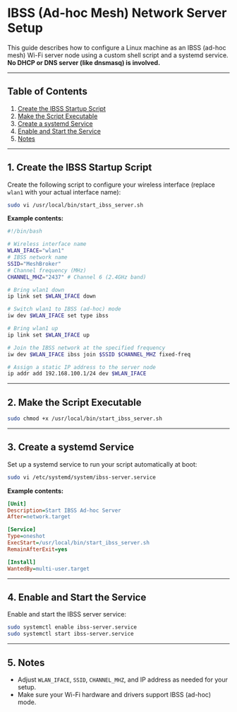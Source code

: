 # IBSS (Ad-hoc Mesh) Network Server Setup

This guide describes how to configure a Linux machine as an IBSS (ad-hoc mesh) Wi-Fi server node using a custom shell script and a systemd service.  
**No DHCP or DNS server (like dnsmasq) is involved.**

---

## Table of Contents

1. [Create the IBSS Startup Script](#1-create-the-ibss-startup-script)
2. [Make the Script Executable](#2-make-the-script-executable)
3. [Create a systemd Service](#3-create-a-systemd-service)
4. [Enable and Start the Service](#4-enable-and-start-the-service)
5. [Notes](#5-notes)

---

## 1. Create the IBSS Startup Script

Create the following script to configure your wireless interface (replace `wlan1` with your actual interface name):

```bash
sudo vi /usr/local/bin/start_ibss_server.sh
```

**Example contents:**
```bash
#!/bin/bash

# Wireless interface name
WLAN_IFACE="wlan1"
# IBSS network name
SSID="MeshBroker"
# Channel frequency (MHz)
CHANNEL_MHZ="2437" # Channel 6 (2.4GHz band)

# Bring wlan1 down
ip link set $WLAN_IFACE down

# Switch wlan1 to IBSS (ad-hoc) mode
iw dev $WLAN_IFACE set type ibss

# Bring wlan1 up
ip link set $WLAN_IFACE up

# Join the IBSS network at the specified frequency
iw dev $WLAN_IFACE ibss join $SSID $CHANNEL_MHZ fixed-freq

# Assign a static IP address to the server node
ip addr add 192.168.100.1/24 dev $WLAN_IFACE
```

---

## 2. Make the Script Executable

```bash
sudo chmod +x /usr/local/bin/start_ibss_server.sh
```

---

## 3. Create a systemd Service

Set up a systemd service to run your script automatically at boot:

```bash
sudo vi /etc/systemd/system/ibss-server.service
```

**Example contents:**
```ini
[Unit]
Description=Start IBSS Ad-hoc Server
After=network.target

[Service]
Type=oneshot
ExecStart=/usr/local/bin/start_ibss_server.sh
RemainAfterExit=yes

[Install]
WantedBy=multi-user.target
```

---

## 4. Enable and Start the Service

Enable and start the IBSS server service:

```bash
sudo systemctl enable ibss-server.service
sudo systemctl start ibss-server.service
```

---

## 5. Notes

- Adjust `WLAN_IFACE`, `SSID`, `CHANNEL_MHZ`, and IP address as needed for your setup.
- Make sure your Wi-Fi hardware and drivers support IBSS (ad-hoc) mode.